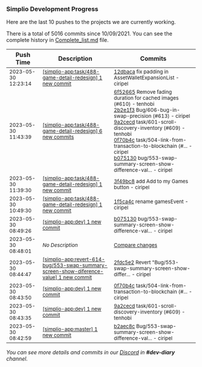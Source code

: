 
### Simplio Development Progress

Here are the last 10 pushes to the projects we are currently working.

There is a total of 5016 commits since 10/09/2021. You can see the complete history in
 [Complete_list.md](Complete_list.md) file.

| Push Time | Description | Commits |
| --- | --- | --- |
| <sub>2023-05-30 12:23:14</sub> | <sub>[[simplio-app:task/488\-game\-detail\-redesign] 1 new commit](https://github.com/SimplioOfficial/simplio-app/commit/12dbacad2ae1d0aa433f2532d253fed817e1e4a7)</sub> | <sub>[12dbaca](https://github.com/SimplioOfficial/simplio-app/commit/12dbacad2ae1d0aa433f2532d253fed817e1e4a7) fix padding in AssetWalletExpansionList - ciripel</sub> |
| <sub>2023-05-30 11:43:39</sub> | <sub>[[simplio-app:task/488\-game\-detail\-redesign] 6 new commits](https://github.com/SimplioOfficial/simplio-app/compare/3f49bc8a564e...4f096e124b54)</sub> | <sub>[6f52665](https://github.com/SimplioOfficial/simplio-app/commit/6f52665f2985ef04882b8e871002546a3866fe03) Remove fading duration for cached images (#610) - tenhobi<br>[2b2e1f3](https://github.com/SimplioOfficial/simplio-app/commit/2b2e1f37368e51673f6c8b079c0519837598c748) Bug/606-bug-in-swap-precision (#613) - ciripel<br>[9a2cecd](https://github.com/SimplioOfficial/simplio-app/commit/9a2cecda534c0340927555f324957a4615ef2e73) task/601-scroll-discovery-inventory (#609) - tenhobi<br>[0f70b4c](https://github.com/SimplioOfficial/simplio-app/commit/0f70b4c487f14221e95b8dfd9fdda9d72070c4c1) task/504-link-from-transaction-to-blockchain (#... - ciripel<br>[b075130](https://github.com/SimplioOfficial/simplio-app/commit/b0751308a7d3f8b640c67ec8d3755681297bc051) bug/553-swap-summary-screen-show-difference-val... - ciripel</sub> |
| <sub>2023-05-30 11:39:30</sub> | <sub>[[simplio-app:task/488\-game\-detail\-redesign] 1 new commit](https://github.com/SimplioOfficial/simplio-app/commit/3f49bc8a564ee9681955227b376f603a243f9c87)</sub> | <sub>[3f49bc8](https://github.com/SimplioOfficial/simplio-app/commit/3f49bc8a564ee9681955227b376f603a243f9c87) add Add to my Games button - ciripel</sub> |
| <sub>2023-05-30 10:49:30</sub> | <sub>[[simplio-app:task/488\-game\-detail\-redesign] 1 new commit](https://github.com/SimplioOfficial/simplio-app/commit/1f5ca4c19277e6aea476ed0cd6685f1cef9da2cd)</sub> | <sub>[1f5ca4c](https://github.com/SimplioOfficial/simplio-app/commit/1f5ca4c19277e6aea476ed0cd6685f1cef9da2cd) rename gamesEvent - ciripel</sub> |
| <sub>2023-05-30 08:49:26</sub> | <sub>[[simplio-app:dev] 1 new commit](https://github.com/SimplioOfficial/simplio-app/commit/b0751308a7d3f8b640c67ec8d3755681297bc051)</sub> | <sub>[b075130](https://github.com/SimplioOfficial/simplio-app/commit/b0751308a7d3f8b640c67ec8d3755681297bc051) bug/553-swap-summary-screen-show-difference-val... - ciripel</sub> |
| <sub>2023-05-30 08:48:01</sub> | <sub>_No Description_</sub> | <sub>[Compare changes](https://github.com/SimplioOfficial/simplio-app/compare/b2aec8c71401...4f8d0dd46031)</sub> |
| <sub>2023-05-30 08:44:47</sub> | <sub>[[simplio-app:revert\-614\-bug/553\-swap\-summary\-screen\-show\-diference\-value] 1 new commit](https://github.com/SimplioOfficial/simplio-app/commit/2fdc5e28b4bbd9d6b9d5a4a70ceadbaaa3b360c8)</sub> | <sub>[2fdc5e2](https://github.com/SimplioOfficial/simplio-app/commit/2fdc5e28b4bbd9d6b9d5a4a70ceadbaaa3b360c8) Revert "Bug/553-swap-summary-screen-show-differ... - ciripel</sub> |
| <sub>2023-05-30 08:43:50</sub> | <sub>[[simplio-app:dev] 1 new commit](https://github.com/SimplioOfficial/simplio-app/commit/0f70b4c487f14221e95b8dfd9fdda9d72070c4c1)</sub> | <sub>[0f70b4c](https://github.com/SimplioOfficial/simplio-app/commit/0f70b4c487f14221e95b8dfd9fdda9d72070c4c1) task/504-link-from-transaction-to-blockchain (#... - ciripel</sub> |
| <sub>2023-05-30 08:43:35</sub> | <sub>[[simplio-app:dev] 1 new commit](https://github.com/SimplioOfficial/simplio-app/commit/9a2cecda534c0340927555f324957a4615ef2e73)</sub> | <sub>[9a2cecd](https://github.com/SimplioOfficial/simplio-app/commit/9a2cecda534c0340927555f324957a4615ef2e73) task/601-scroll-discovery-inventory (#609) - tenhobi</sub> |
| <sub>2023-05-30 08:42:59</sub> | <sub>[[simplio-app:master] 1 new commit](https://github.com/SimplioOfficial/simplio-app/commit/b2aec8c71401e5a776b27ee5f1bd894cefc0df53)</sub> | <sub>[b2aec8c](https://github.com/SimplioOfficial/simplio-app/commit/b2aec8c71401e5a776b27ee5f1bd894cefc0df53) Bug/553-swap-summary-screen-show-difference-val... - ciripel</sub> |

_You can see more details and commits in our [Discord](https://discord.gg/aKhjuwZmdP) in **#dev-diary** channel._
